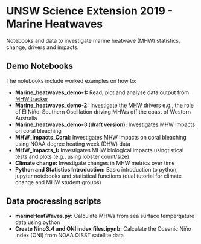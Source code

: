 <h1>UNSW Science Extension 2019 - Marine Heatwaves</h1>

Notebooks and data to investigate marine heatwave (MHW) statistics, change, drivers and impacts.

<h2>Demo Notebooks</h2>

The notebooks include worked examples on how to:

- **Marine_heatwaves_demo-1:** Read, plot and analyse data output from [MHW tracker](http://www.marineheatwaves.org/tracker.html)
- **Marine_heatwaves_demo-2:** Investigate the MHW drivers e.g., the role of El Niño–Southern Oscillation driving MHWs off the coast of Western Australia
- **Marine_heatwaves_demo-3 (draft version):** Investigates MHW impacts on coral bleaching
- **MHW_Impacts_Coral:** Investigates MHW impacts on coral bleaching using NOAA degree heating week (DHW) data
- **MHW_Impacts_1:** Investigates MHW biological impacts usingtistical tests and plots (e.g., using lobster count/size)
- **Climate change:** Investigate changes in MHW metrics over time
- **Python and Statistics Introduction:** Basic introduction to python, jupyter notebooks and statistical functions (dual tutorial for climate change and MHW student groups)

<h2>Data procressing scripts</h2>

- **marineHeatWaves.py:** Calculate MHWs from sea surface temperqature data using python
- **Create Nino3.4 and ONI index files.ipynb:** Calculate the Oceanic Niño Index (ONI) from NOAA OISST satellite data
